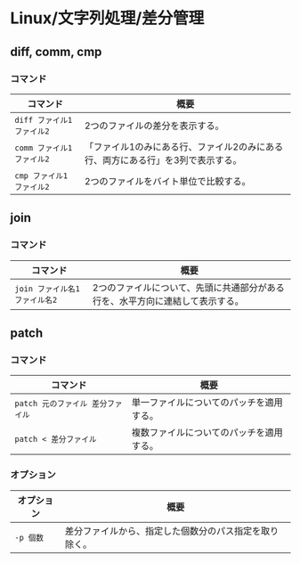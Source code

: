 # Linux/文字列処理/差分管理

## diff, comm, cmp

### コマンド

| コマンド                   | 概要                                                         |
| -------------------------- | ------------------------------------------------------------ |
| `diff ファイル1 ファイル2` | 2つのファイルの差分を表示する。                              |
| `comm ファイル1 ファイル2` | 「ファイル1のみにある行、ファイル2のみにある行、両方にある行」を3列で表示する。 |
| `cmp ファイル1 ファイル2`  | 2つのファイルをバイト単位で比較する。                        |

## join

### コマンド

| コマンド                       | 概要                                                         |
| ------------------------------ | ------------------------------------------------------------ |
| `join ファイル名1 ファイル名2` | 2つのファイルについて、先頭に共通部分がある行を、水平方向に連結して表示する。 |

## patch

### コマンド

| コマンド                          | 概要                                     |
| --------------------------------- | ---------------------------------------- |
| `patch 元のファイル 差分ファイル` | 単一ファイルについてのパッチを適用する。 |
| `patch < 差分ファイル`            | 複数ファイルについてのパッチを適用する。 |

### オプション

| オプション | 概要                                                   |
| ---------- | ------------------------------------------------------ |
| `-p 個数`  | 差分ファイルから、指定した個数分のパス指定を取り除く。 |
